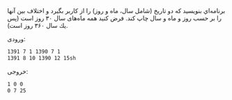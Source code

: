 برنامه‌اي بنويسيد كه دو تاريخ (شامل سال، ماه و روز) را از كاربر بگيرد و اختلاف بين آنها را بر حسب روز و ماه و سال چاپ كند. فرض كنيد همه ماه‌های سال ۳۰ روز است (پس يك سال ۳۶۰ روز است).

ورودی:

```sh
1391 7 1 1390 7 1
1391 8 10 1390 12 15sh
```

خروجی:

```sh
1 0 0
0 7 25
```

